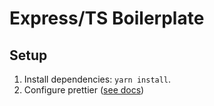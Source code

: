 # Express/TS Boilerplate

## Setup

1. Install dependencies: `yarn install`.
2. Configure prettier ([see docs](https://prettier.io/docs/en/editors.html))
